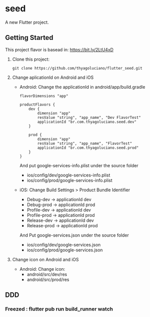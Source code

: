# seed

A new Flutter project.

## Getting Started

This project flavor is basead in: https://bit.ly/2LtU4xD

1. Clone this project: 
    ```
    git clone https://github.com/thyagoluciano/flutter_seed.git
    ```
2. Change aplicationId on Android and iOS

    - Android: Change the applicationId in android/app/build.gradle
        ```
        flavorDimensions "app"

        productFlavors {
            dev {
                dimension "app"
                resValue "string", "app_name", "Dev FlavorTest"
                applicationId "br.com.thyagoluciano.seed.dev"
            }

            prod {
                dimension "app"
                resValue "string", "app_name", "FlavorTest"
                applicationId "br.com.thyagoluciano.seed.prod"
            }
        }
        ```

        And put google-services-info.plist under the source folder 

        - ios/config/dev/google-services-info.plist
        - ios/config/prod/google-services-info.plist

    - iOS: Change Build Settings > Product Bundle Identifier 
        - Debug-dev -> applicationId dev
        - Debug-prod -> applicationId prod
        - Profile-dev -> applicationId dev
        - Profile-prod -> applicationId prod
        - Release-dev -> applicationId dev
        - Release-prod -> applicationId prod
    
        And Put google-services.json under the source folder 
        - ios/config/dev/google-services.json
        - ios/config/prod/google-services.json


3. Change icon on Android and iOS

    - Android: Change icon:
        - android/src/dev/res
        - android/src/prod/res




## DDD

### Freezed : flutter pub run build_runner watch